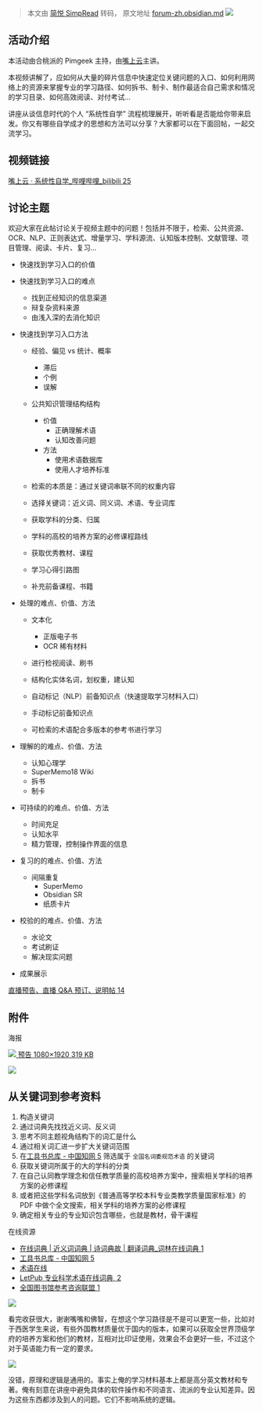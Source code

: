 > 本文由 [简悦 SimpRead](http://ksria.com/simpread/) 转码， 原文地址 [forum-zh.obsidian.md](https://forum-zh.obsidian.md/t/topic/7840/4) ![](https://forum-zh.obsidian.md/user_avatar/forum-zh.obsidian.md/mouth/90/10_2.png)

活动介绍
----

本活动由合桃派的 Pimgeek 主持，由[嘴上云](https://forum-zh.obsidian.md/u/Mouth)主讲。

本视频讲解了，应如何从大量的碎片信息中快速定位关键问题的入口、如何利用网络上的资源来掌握专业的学习路径、如何拆书、制卡、制作最适合自己需求和情况的学习目录、如何高效阅读、对付考试…

讲座从谈信息时代的个人 “系统性自学” 流程梳理展开，听听看是否能给你带来启发。你又有哪些自学成才的思想和方法可以分享？大家都可以在下面回帖，一起交流学习。

视频链接
----

[嘴上云 · 系统性自学_哔哩哔哩_bilibili 25](https://www.bilibili.com/video/BV1QF41157h1?spm_id_from=333.999.0.0)

讨论主题
----

欢迎大家在此帖讨论关于视频主题中的问题！包括并不限于，检索、公共资源、OCR、NLP、正则表达式、增量学习、学科源流、认知版本控制、文献管理、项目管理、阅读、卡片、复习…

*   快速找到学习入口的价值
    
*   快速找到学习入口的难点
    
    *   找到正经知识的信息渠道
    *   辩复杂资料来源
    *   由浅入深的去消化知识
*   快速找到学习入口方法
    
    *   经验、偏见 vs 统计、概率
        
        *   滞后
        *   个例
        *   误解
    *   公共知识管理结构结构
        
        *   价值
            *   正确理解术语
            *   认知改善问题
        *   方法
            *   使用术语数据库
            *   使用人才培养标准
    *   检索的本质是：通过关键词串联不同的权重内容
        
    *   选择关键词：近义词、同义词、术语、专业词库
        
    *   获取学科的分类、归属
        
    *   学科的高校的培养方案的必修课程路线
        
    *   获取优秀教材、课程
        
    *   学习心得引路图
        
    *   补充前备课程、书籍
        
*   处理的难点、价值、方法
    
    *   文本化
        
        *   正版电子书
        *   OCR 稀有材料
    *   进行检视阅读、刷书
        
    *   结构化实体名词，划权重，建认知
        
    *   自动标记（NLP）前备知识点（快速提取学习材料入口）
        
    *   手动标记前备知识点
        
    *   可检索的术语配合多版本的参考书进行学习
        
*   理解的的难点、价值、方法
    
    *   认知心理学
    *   SuperMemo18 Wiki
    *   拆书
    *   制卡
*   可持续的的难点、价值、方法
    
    *   时间充足
    *   认知水平
    *   精力管理，控制操作界面的信息
*   复习的的难点、价值、方法
    
    *   间隔重复
        *   SuperMemo
        *   Obsidian SR
        *   纸质卡片
*   校验的的难点、价值、方法
    
    *   水论文
    *   考试刷证
    *   解决现实问题
*   成果展示
    

[直播预告、直播 Q&A 预订、说明帖 14](https://mp.weixin.qq.com/s/hfyxmFdzumP1dveamxISSg)

附件
--

海报

 [![](https://forum-zh.obsidian.md/uploads/default/optimized/2X/0/0d128ff9933b337e5b80a7d83b2dba2fa155b89d_2_281x500.jpeg) 预告 1080×1920 319 KB](https://forum-zh.obsidian.md/uploads/default/original/2X/0/0d128ff9933b337e5b80a7d83b2dba2fa155b89d.jpeg "预告")

![](https://forum-zh.obsidian.md/user_avatar/forum-zh.obsidian.md/mouth/90/10_2.png)

从关键词到参考资料
---------

1.  构造关键词
2.  通过词典先找找近义词、反义词
3.  思考不同主题视角结构下的词汇是什么
4.  通过相关词汇进一步扩大关键词范围
5.  在[工具书总库 - 中国知网 5](https://gongjushu.cnki.net/RBook/) 筛选属于 `全国名词委规范术语` 的关键词
6.  获取关键词所属于的大的学科的分类
7.  在自己认同教学理念和信任教学质量的高校培养方案中，搜索相关学科的培养方案的必修课程
8.  或者把这些学科名词放到《普通高等学校本科专业类教学质量国家标准》的 PDF 中做个全文搜索，相关学科的培养方案的必修课程
9.  确定相关专业的专业知识包含哪些，也就是教材，骨干课程

在线资源

*   [在线词典 | 近义词词典 | 诗词典故 | 翻译词典_词林在线词典 1](https://www.cilin.org/)
*   [工具书总库 - 中国知网 5](https://gongjushu.cnki.net/RBook/)
*   [术语在线](https://www.termonline.cn/index)
*   [LetPub 专业科学术语在线词典, 2](https://www.letpub.com.cn/index.php?page=dict)
*   [全国图书馆参考咨询联盟 1](http://www.ucdrs.superlib.net/)

![](https://forum-zh.obsidian.md/user_avatar/forum-zh.obsidian.md/drj/90/262_2.png)

看完收获很大，谢谢嘴嘴和佛智，在想这个学习路径是不是可以更宽一些，比如对于西医学生来说，有些外国教材质量优于国内的版本，如果可以获取全世界顶级学府的培养方案和他们的教材，互相对比印证使用，效果会不会更好一些，不过这个对于英语能力有一定的要求。

![](https://forum-zh.obsidian.md/user_avatar/forum-zh.obsidian.md/mouth/90/10_2.png)

没错，原理和逻辑是通用的。事实上俺的学习材料基本上都是高分英文教材和专著。俺有刻意在讲座中避免具体的软件操作和不同语言、流派的专业认知差异。因为这些东西都涉及到人的问题。它们不影响系统的逻辑。